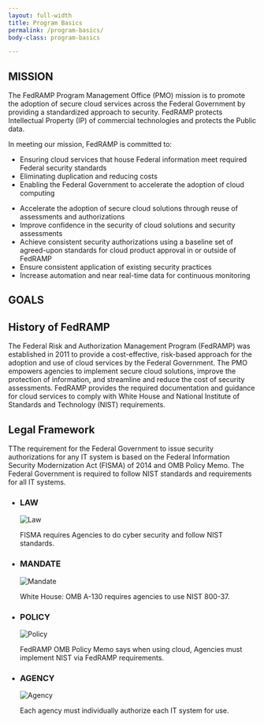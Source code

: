 ```yaml
---
layout: full-width
title: Program Basics
permalink: /program-basics/
body-class: program-basics

---
```

<section id="mission">
<div class="inner">
<div class="image"><h2>MISSION</h2></div>
	<div class="text"><p>The FedRAMP Program Management Office (PMO) mission is to promote the adoption of secure cloud services across the Federal Government by providing a standardized approach to security. FedRAMP protects Intellectual Property (IP) of commercial technologies and protects the Public data.</p>
<p>	In meeting our mission, FedRAMP is committed to: </p>
	<ul>
		<li><i class="fas fa-arrow-circle-right"></i>Ensuring cloud services that house Federal information meet required Federal security standards </li>
		<li><i class="fas fa-arrow-circle-right"></i>Eliminating duplication and reducing costs </li>
		<li><i class="fas fa-arrow-circle-right"></i>Enabling the Federal Government to accelerate the adoption of cloud computing</li>
	</ul>
	</div>
</div>
</section>
<section id="goals">
<div class="inner">
	<div class="text">
	<ul>
		<li><i class="fas fa-arrow-circle-right"></i>Accelerate the adoption of secure cloud solutions through reuse of assessments and authorizations</li>
		<li><i class="fas fa-arrow-circle-right"></i>Improve confidence in the security of cloud solutions and security assessments</li>
		<li><i class="fas fa-arrow-circle-right"></i>Achieve consistent security authorizations using a baseline set of agreed-upon standards for cloud product approval in or outside of FedRAMP</li>
		<li><i class="fas fa-arrow-circle-right"></i>Ensure consistent application of existing security practices</li>
		<li><i class="fas fa-arrow-circle-right"></i>Increase automation and near real-time data for continuous monitoring</li>
	</ul>
	</div>
<div class="image"><h2>GOALS</h2></div>
</div>
</section>
<section id="history">
<div class="inner">
<div class="image"><h2>History of FedRAMP</h2></div>
<div class="text"><p>The Federal Risk and Authorization Management Program (FedRAMP) was established in 2011 to provide a cost-effective, risk-based approach for the adoption and use of cloud services by the Federal Government. The PMO empowers agencies to implement secure cloud solutions, improve the protection of information, and streamline and reduce the cost of security assessments. FedRAMP provides the required documentation and guidance for cloud services to comply with White House and National Institute of Standards and Technology (NIST) requirements.</p>
	</div>
</div>
</section>
<section id="legal-framework">
	<div class="inner">
		<div class="text">
		<h2>Legal Framework</h2>
		<p>TThe requirement for the Federal Government to issue security authorizations for any IT system is based on the Federal Information Security Modernization Act (FISMA) of 2014 and OMB Policy Memo. The Federal Government is required to follow NIST standards and requirements for all IT systems.</p>
		<ul>
			<li><h3>LAW</h3>
				<img src="{{site.baseurl}}/assets/img/law-icon.png" alt="Law" title="Law">
			<p>FISMA requires Agencies to do cyber security and follow NIST standards.</p></li>
			<li><h3>MANDATE</h3>
				<img src="{{site.baseurl}}/assets/img/mandate-icon.png" alt="Mandate" title="Mandate">
			<p>White House: OMB A-130 requires agencies to use NIST 800-37.</p></li>
			<li><h3>POLICY</h3>
				<img src="{{site.baseurl}}/assets/img/policy-icon.png" alt="Policy" title="Policy">
			<p>FedRAMP OMB Policy Memo says when using cloud, Agencies must implement NIST via FedRAMP requirements.</p></li>
			<li><h3>AGENCY</h3>
				<img src="{{site.baseurl}}/assets/img/agency-icon.png" alt="Agency" title="Agency">
			<p>Each agency must individually authorize each IT system for use. </p></li>
		</ul>
		</div>
	</div></section>